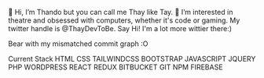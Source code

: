  👋 Hi, I’m Thando but you can call me Thay like Tay.
 👀 I’m interested in theatre and obsessed with computers, whether it's code or gaming.
 My twitter handle is @ThayDevToBe. Say Hi! I'm a lot more wittier there:)

Bear with my mismatched commit graph :O

Current Stack
 HTML
 CSS
 TAILWINDCSS
 BOOTSTRAP
 JAVASCRIPT
 JQUERY
 PHP 
 WORDPRESS
 REACT 
 REDUX 
 BITBUCKET 
 GIT
 NPM
 FIREBASE

   


  
